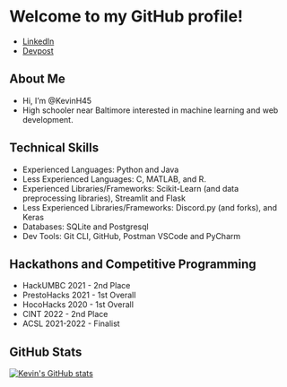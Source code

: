 # Welcome to my GitHub profile!
- [LinkedIn](https://www.linkedin.com/in/kevin-hwang-8a7627219/)
- [Devpost](https://devpost.com/-Kevin-)

## About Me
- Hi, I’m @KevinH45 
- High schooler near Baltimore interested in machine learning and web development.

## Technical Skills
- Experienced Languages: Python and Java
- Less Experienced Languages: C, MATLAB, and R.
- Experienced Libraries/Frameworks: Scikit-Learn (and data preprocessing libraries), Streamlit and Flask
- Less Experienced Libraries/Frameworks: Discord.py (and forks), and Keras
- Databases: SQLite and Postgresql
- Dev Tools: Git CLI, GitHub, Postman VSCode and PyCharm

## Hackathons and Competitive Programming
- HackUMBC 2021 - 2nd Place
- PrestoHacks 2021 - 1st Overall
- HocoHacks 2020 - 1st Overall
- CINT 2022 - 2nd Place
- ACSL 2021-2022 - Finalist

## GitHub Stats

[![Kevin's GitHub stats](https://github-readme-stats.vercel.app/api?username=KevinH45&show_icons=true&theme=synthwave)](https://github.com/anuraghazra/github-readme-stats)
